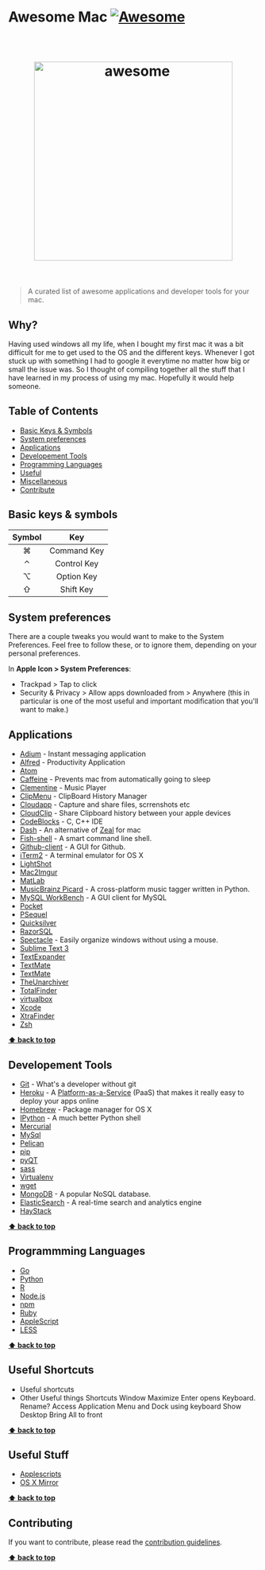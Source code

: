 # Awesome Mac [![Awesome](https://cdn.rawgit.com/sindresorhus/awesome/d7305f38d29fed78fa85652e3a63e154dd8e8829/media/badge.svg)](https://github.com/sindresorhus/awesome)

<h1 align="center">
    <br>
    <img width="400" src="https://rawgit.com/iCHAIT/awesome-mac/master/media/logo.png" alt="awesome">
    <br>
    <br>
</h1>

> A curated list of awesome applications and developer tools for your mac.




## Why?

Having used windows all my life, when I bought my first mac it was a bit difficult for me to get used to the OS and the different keys. Whenever I got stuck up with something I had to google it everytime no matter how big or small the issue was. So I thought of compiling together all the stuff that I have learned in my process of using my mac. Hopefully it would help someone.



## Table of Contents

- [Basic Keys & Symbols](keys)
- [System preferences](#system-preferences)
- [Applications](applications)
- [Developement Tools](dev-tools)
- [Programming Languages](programming-languages)
- [Useful](useful)
- [Miscellaneous](misc)
- [Contribute](contribute)



## Basic keys & symbols

| Symbol    | Key         | 
|:---------:|:-----------:|
|  &#8984;  | Command Key |
|  &#8963;  | Control Key |
|  &#8997;  | Option Key  |
|  &#8679;  | Shift Key   |


## System preferences

There are a couple tweaks you would want to make to the System Preferences. Feel free to follow these, or to ignore them, depending on your personal preferences.

In **Apple Icon > System Preferences**:

- Trackpad > Tap to click
- Security & Privacy > Allow apps downloaded from > Anywhere (this in particular is one of the most useful and important modification that you'll want to make.)


## Applications

- [Adium](https://adium.im/) - Instant messaging application
- [Alfred](http://www.alfredapp.com/) - Productivity Application
- [Atom](https://atom.io/)
- [Caffeine](https://itunes.apple.com/in/app/caffeine/id411246225?mt=12) - Prevents mac from automatically going to sleep
- [Clementine](https://www.clementine-player.org/) - Music Player
- [ClipMenu](http://www.clipmenu.com/) - ClipBoard History Manager
- [Cloudapp](https://www.getcloudapp.com/) - Capture and share files, scrrenshots etc
- [CloudClip](https://itunes.apple.com/us/app/cloudclip/id563356503?ls=1&mt=8) - Share Clipboard history between your apple devices
- [CodeBlocks](http://www.codeblocks.org/) - C, C++ IDE
- [Dash](https://kapeli.com/dash) - An alternative of [Zeal](http://zealdocs.org/) for mac
- [Fish-shell](http://fishshell.com/) - A smart command line shell.
- [Github-client](https://mac.github.com/) - A GUI for Github.
- [iTerm2](https://www.iterm2.com/) - A terminal emulator for OS X
- [LightShot](#lightshot)
- [Mac2Imgur](https://github.com/mileswd/mac2imgur)
- [MatLab](http://in.mathworks.com/products/matlab/)
- [MusicBrainz Picard](https://picard.musicbrainz.org/) - A cross-platform music tagger written in Python.
- [MySQL WorkBench](http://www.mysql.com/products/workbench/) - A GUI client for MySQL
- [Pocket](https://getpocket.com/)
- [PSequel](#psql)
- [Quicksilver](http://qsapp.com/)
- [RazorSQL](#razorsql)
- [Spectacle](http://spectacleapp.com/) - Easily organize windows without using a mouse.
- [Sublime Text 3](http://www.sublimetext.com/)
- [TextExpander](#textexpander)
- [TextMate](#textmate)
- [TextMate]()
- [TheUnarchiver](#theunarchiver)
- [TotalFinder](http://totalfinder.binaryage.com/)
- [virtualbox](#virtualbox)
- [Xcode](#xcode)
- [XtraFinder](https://www.trankynam.com/xtrafinder/)
- [Zsh](http://www.zsh.org/)


**[⬆ back to top](#Contents)**




## Developement Tools

- [Git](http://git-scm.com/) - What's a developer without git
- [Heroku](http://www.heroku.com/) -  A [Platform-as-a-Service](http://en.wikipedia.org/wiki/Platform_as_a_service) (PaaS) that makes it really easy to deploy your apps online
- [Homebrew](http://brew.sh/) - Package manager for OS X
- [IPython](http://ipython.org/) - A much better Python shell 
- [Mercurial](#mercurial)
- [MySql](http://www.mysql.com/)
- [Pelican](#pelican)
- [pip](#pip)
- [pyQT](#pyqt)
- [sass](#sass)
- [Virtualenv](http://www.virtualenv.org/)
- [wget](#wget)
- [MongoDB]() - A popular NoSQL database.
- [ElasticSearch](https://www.elastic.co/) - A real-time search and analytics engine
- [HayStack]()


**[⬆ back to top](#Contents)**



## Programmming Languages

- [Go]()
- [Python]()
- [R]()
- [Node.js]()
- [npm]()
- [Ruby]()
- [AppleScript]()
- [LESS]()


**[⬆ back to top](#Contents)**


## Useful Shortcuts

- Useful shortcuts
- Other Useful things
Shortcuts
Window Maximize
Enter opens Keyboard. Rename?
Access Application Menu and Dock using keyboard
Show Desktop
Bring All to front


**[⬆ back to top](#Contents)**


## Useful Stuff

- [Applescripts]()
- [OS X Mirror]()


**[⬆ back to top](#Contents)**



## Contributing

If you want to contribute, please read the [contribution guidelines](http://github.com/iCHAIT/awesome-mac/contributiong.md).


**[⬆ back to top](#Contents)**
